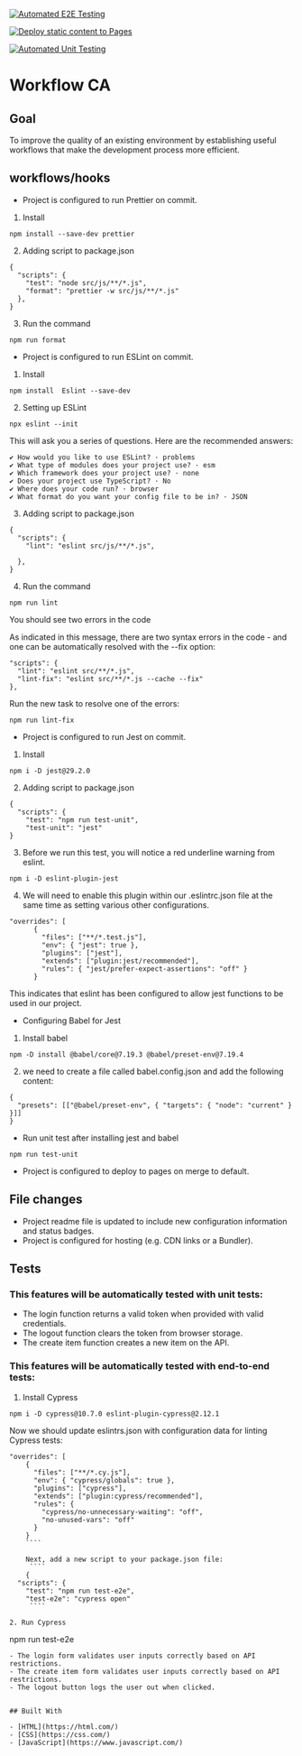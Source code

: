 [![Automated E2E Testing](https://github.com/bushrakalaji/Workflow-ca/actions/workflows/e2e-test.yml/badge.svg)](https://github.com/bushrakalaji/Workflow-ca/actions/workflows/e2e-test.yml)

[![Deploy static content to Pages](https://github.com/bushrakalaji/Workflow-ca/actions/workflows/pages.yml/badge.svg)](https://github.com/bushrakalaji/Workflow-ca/actions/workflows/pages.yml)

[![Automated Unit Testing](https://github.com/bushrakalaji/Workflow-ca/actions/workflows/unit-test.yml/badge.svg)](https://github.com/bushrakalaji/Workflow-ca/actions/workflows/unit-test.yml)

# Workflow CA

## Goal

To improve the quality of an existing environment by establishing useful workflows that make the development process more efficient.

## workflows/hooks

- Project is configured to run Prettier on commit.
1. Install 
````
npm install --save-dev prettier

````
2. Adding script to package.json
````
{
  "scripts": {
    "test": "node src/js/**/*.js",
    "format": "prettier -w src/js/**/*.js"
  },
}

````
3. Run the command 
````
npm run format

````
- Project is configured to run ESLint on commit.
1. Install 
````
npm install  Eslint --save-dev 

````
2. Setting up ESLint
````
npx eslint --init

````
This will ask you a series of questions. Here are the recommended answers:
````
✔ How would you like to use ESLint? · problems
✔ What type of modules does your project use? · esm
✔ Which framework does your project use? · none
✔ Does your project use TypeScript? · No
✔ Where does your code run? · browser
✔ What format do you want your config file to be in? · JSON

````


3. Adding script to package.json
````
{
  "scripts": {
    "lint": "eslint src/js/**/*.js",

  },
}

````
4. Run the command 

````
npm run lint

````

You should see two errors in the code 

As indicated in this message, there are two syntax errors in the code - and one can be automatically resolved with the --fix option:

````
"scripts": {
  "lint": "eslint src/**/*.js",
  "lint-fix": "eslint src/**/*.js --cache --fix"
},
````

Run the new task to resolve one of the errors:

````
npm run lint-fix

````

- Project is configured to run Jest on commit.
1. Install 
````
npm i -D jest@29.2.0

````
2. Adding script to package.json
````
{
  "scripts": {
    "test": "npm run test-unit",
    "test-unit": "jest"
}

````

3. Before we run this test, you will notice a red underline warning from eslint.
````
npm i -D eslint-plugin-jest

````
4. We will need to enable this plugin within our .eslintrc.json file at the same time as setting various other configurations.
````
"overrides": [
      {
        "files": ["**/*.test.js"],
        "env": { "jest": true },
        "plugins": ["jest"],
        "extends": ["plugin:jest/recommended"],
        "rules": { "jest/prefer-expect-assertions": "off" }
      }

````
 This indicates that eslint has been configured to allow jest functions to be used in our project.

- Configuring Babel for Jest

1. Install babel
````
npm -D install @babel/core@7.19.3 @babel/preset-env@7.19.4

````
2. we need to create a file called babel.config.json and add the following content:
````
{
  "presets": [["@babel/preset-env", { "targets": { "node": "current" } }]]
}

````


- Run unit test after installing jest and babel

````
npm run test-unit

````
- Project is configured to deploy to pages on merge to default.

## File changes 

- Project readme file is updated to include new configuration information and status badges.
- Project is configured for hosting (e.g. CDN links or a Bundler).

## Tests

### This features will be automatically tested with unit tests:

- The login function returns a valid token when provided with valid credentials.
- The logout function clears the token from browser storage.
- The create item function creates a new item on the API.

### This features will be automatically tested with end-to-end tests:

1. Install Cypress

````
npm i -D cypress@10.7.0 eslint-plugin-cypress@2.12.1

````
Now we should update eslintrs.json with configuration data for linting Cypress tests:

````
"overrides": [
    {
      "files": ["**/*.cy.js"],
      "env": { "cypress/globals": true },
      "plugins": ["cypress"],
      "extends": ["plugin:cypress/recommended"],
      "rules": {
        "cypress/no-unnecessary-waiting": "off",
        "no-unused-vars": "off"
      }
    }
    ````

    Next, add a new script to your package.json file:
     ````
    {
  "scripts": {
    "test": "npm run test-e2e",
    "test-e2e": "cypress open"
     ````

2. Run Cypress
````
npm run test-e2e

````
- The login form validates user inputs correctly based on API restrictions.
- The create item form validates user inputs correctly based on API restrictions.
- The logout button logs the user out when clicked.


## Built With

- [HTML](https://html.com/)
- [CSS](https://css.com/)
- [JavaScript](https://www.javascript.com/)


